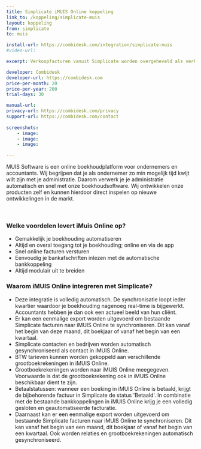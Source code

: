 ```yaml
---
title: Simplicate iMUIS Online koppeling
link_to: /koppeling/simplicate-muis
layout: koppeling
from: simplicate
to: muis

install-url: https://combidesk.com/integration/simplicate-muis
#video-url: 

excerpt: Verkoopfacturen vanuit Simplicate worden overgeheveld als verkoopfacturen in iMUIS Online 

developer: Combidesk  
developer-url: https://combidesk.com
price-per-month: 20
price-per-year: 200
trial-days: 30

manual-url: 
privacy-url: https://combidesk.com/privacy
support-url: https://combidesk.com/contact
      
screenshots:
    - image: 
    - image: 
    - image: 

---
```


MUIS Software is een online boekhoudplatform voor ondernemers en accountants. Wij begrijpen dat je als ondernemer zo min mogelijk tijd kwijt wilt zijn met je administratie. Daarom verwerk je je administratie automatisch en snel met onze boekhoudsoftware.
Wij ontwikkelen onze producten zelf en kunnen hierdoor direct inspelen op nieuwe ontwikkelingen in de markt.

​
### Welke voordelen levert iMuis Online op?

* Gemakkelijk je boekhouding automatiseren
* Altijd en overal toegang tot je boekhouding; online en via de app
* Snel online facturen versturen
* Eenvoudig je bankafschriften inlezen met de automatische bankkoppeling
* Altijd modulair uit te breiden
​

### Waarom iMUIS Online integreren met Simplicate?

* Deze integratie is volledig automatisch. De synchronisatie loopt ieder kwartier waardoor je boekhouding nagenoeg real-time is bijgewerkt. Accountants hebben je dan ook een actueel beeld van hun cliënt.
* Er kan een eenmalige export worden uitgevoerd om bestaande Simplicate facturen naar iMUIS Online te synchroniseren. Dit kan vanaf het begin van deze maand, dit boekjaar of vanaf het begin van een kwartaal.
* Simplicate contacten en bedrijven worden automatisch gesynchroniseerd als contact in iMUIS Online.
* BTW tarieven kunnen worden gekoppeld aan verschillende grootboekrekeningen in iMUIS Online.
* Grootboekrekeningen worden naar iMUIS Online meegegeven. Voorwaarde is dat de grootboekrekening ook in iMUIS Online beschikbaar dient te zijn.
* Betaalstatussen: wanneer een boeking in iMUIS Online is betaald, krijgt de bijbehorende factuur in Simplicate de status 'Betaald'. In combinatie met de bestaande bankkoppelingen in iMUIS Online krijg je een volledig gesloten en geautomatiseerde facturatie.
* Daarnaast kan er een eenmalige export worden uitgevoerd om bestaande Simplicate facturen naar iMUIS Online te synchroniseren. Dit kan vanaf het begin van een maand, dit boekjaar of vanaf het begin van een kwartaal. Ook worden relaties en grootboekrekeningen automatisch gesynchroniseerd.
